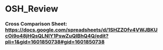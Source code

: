 # OSH_Review
### Cross Comparison Sheet: https://docs.google.com/spreadsheets/d/1SHZZOfv4VWJBKUcOi9o48jHQsQLNIY1PswZuQIBhQ4Q/edit?pli=1&gid=1601850738#gid=1601850738
